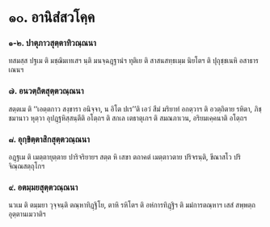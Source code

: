 <h1>๑๐. อานิสํสวโคฺค</h1>
<h3>๑-๒. ปาตุภาวสุตฺตาทิวณฺณนา</h3>
<p> ทสมสฺส ปฐเม ติ มชฺฌิมเทเสฯ นฺติ มนจฺฉฎฺฐานํฯ ทุติเย ติ สาสนสทฺธเมฺม นิยโตฯ ติ ปุถุชฺชเนหิ อสาธารเณนฯ</p>


<h3>๗. อนวตฺถิตสุตฺตวณฺณนา</h3>
<p> สตฺตเม ติ ‘‘เอตฺตกาว สงฺขารา อนิจฺจา, น อิโต ปเร’’ติ เอวํ สีมํ มริยาทํ อกตฺวาฯ ติ อวตฺถิตาย รหิตา, ภิชฺชมานาว หุตฺวา อุปฎฺฐหิสฺสนฺตีติ  อโตฺถฯ ติ สกเล เตธาตุเกฯ ติ  สมณภาเวน, อริยมเคฺคนาติ อโตฺถฯ</p>


<h3>๘. อุกฺขิตฺตาสิกสุตฺตวณฺณนา</h3>
<p> อฎฺฐเม ติ เมตฺตายุตฺตาย ปาริจริยายฯ สตฺต หิ เสขา ตถาคตํ เมตฺตาวตาย ปริจรนฺติ, ขีณาสโว ปริจิณฺณสตฺถุโกฯ</p>


<h3>๙. อตมฺมยสุตฺตวณฺณนา</h3>
<p> นวเม ติ ตมฺมยา วุจฺจนฺติ ตณฺหาทิฎฺฐิโย, ตาหิ รหิโตฯ ติ อหํการทิฎฺฐิฯ ติ มมํการตณฺหาฯ เสสํ สพฺพตฺถ อุตฺตานเมวาติฯ</p>

</p>

</p>





